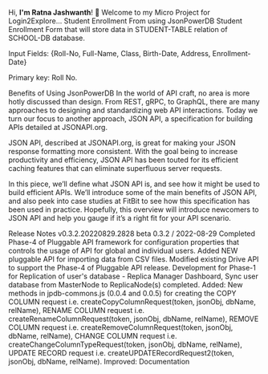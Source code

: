 Hi, **I'm Ratna Jashwanth**! 🙂
Welcome to my Micro Project for Login2Explore...
Student Enrollment From using JsonPowerDB Student Enrollment Form that will store data in STUDENT-TABLE relation of SCHOOL-DB database.

Input Fields: {Roll-No, Full-Name, Class, Birth-Date, Address, Enrollment-Date}

Primary key: Roll No.

Benefits of Using JsonPowerDB
In the world of API craft, no area is more hotly discussed than design. From REST, gRPC, to GraphQL, there are many approaches to designing and standardizing web API interactions. Today we turn our focus to another approach, JSON API, a specification for building APIs detailed at JSONAPI.org.

JSON API, described at JSONAPI.org, is great for making your JSON response formatting more consistent. With the goal being to increase productivity and efficiency, JSON API has been touted for its efficient caching features that can eliminate superfluous server requests.

In this piece, we’ll define what JSON API is, and see how it might be used to build efficient APIs. We’ll introduce some of the main benefits of JSON API, and also peek into case studies at FitBit to see how this specification has been used in practice. Hopefully, this overview will introduce newcomers to JSON API and help you gauge if it’s a right fit for your API scenario.

Release Notes
v0.3.2.20220829.2828 beta 0.3.2 / 2022-08-29
Completed Phase-4 of Pluggable API framework for configuration properties that controls the usage of API for global and individual users.
Added NEW pluggable API for importing data from CSV files.
Modified existing Drive API to support the Phase-4 of Pluggable API release.
Development for Phase-1 for Replication of user's database - Replica Manager Dashboard, Sync user database from MasterNode to ReplicaNode(s) completed.
Added: New methods in jpdb-commons.js (0.0.4 and 0.0.5) for creating the COPY COLUMN request i.e. createCopyColumnRequest(token, jsonObj, dbName, relName), RENAME COLUMN request i.e. createRenameColumnRequest(token, jsonObj, dbName, relName), REMOVE COLUMN request i.e. createRemoveColumnRequest(token, jsonObj, dbName, relName), CHANGE COLUMN request i.e. createChangeColumnTypeRequest(token, jsonObj, dbName, relName), UPDATE RECORD request i.e. createUPDATERecordRequest2(token, jsonObj, dbName, relName).
Improved: Documentation
